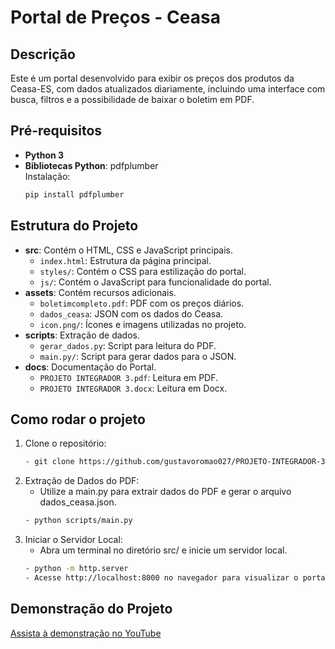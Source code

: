 # Portal de Preços - Ceasa

## Descrição
Este é um portal desenvolvido para exibir os preços dos produtos da Ceasa-ES, com dados atualizados diariamente, incluindo uma interface com busca, filtros e a possibilidade de baixar o boletim em PDF.

## Pré-requisitos
- **Python 3**
- **Bibliotecas Python**: pdfplumber  
  Instalação:
  ```bash
  pip install pdfplumber

## Estrutura do Projeto
- **src**: Contém o HTML, CSS e JavaScript principais.
  - `index.html`: Estrutura da página principal.
  - `styles/`: Contém o CSS para estilização do portal.
  - `js/`: Contém o JavaScript para funcionalidade do portal.
- **assets**: Contém recursos adicionais.
  - `boletimcompleto.pdf`: PDF com os preços diários.
  - `dados_ceasa`: JSON com os dados do Ceasa.
  - `icon.png/`: Ícones e imagens utilizadas no projeto.
- **scripts**: Extração de dados.
  - `gerar_dados.py`: Script para leitura do PDF.
  - `main.py/`: Script para gerar dados para o JSON.
- **docs**: Documentação do Portal.
  - `PROJETO INTEGRADOR 3.pdf`: Leitura em PDF.
  - `PROJETO INTEGRADOR 3.docx`: Leitura em Docx.

## Como rodar o projeto
1. Clone o repositório:
   ```bash
   - git clone https://github.com/gustavoromao027/PROJETO-INTEGRADOR-3
2. Extração de Dados do PDF:
   - Utilize a main.py para extrair dados do PDF e gerar o arquivo dados_ceasa.json.
   ```bash
   - python scripts/main.py
3. Iniciar o Servidor Local:
   - Abra um terminal no diretório src/ e inicie um servidor local.
   ```bash
   - python -m http.server
   - Acesse http://localhost:8000 no navegador para visualizar o portal.

## Demonstração do Projeto
[Assista à demonstração no YouTube](https://youtu.be/c8hVL7JL5Lc)